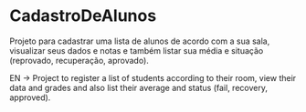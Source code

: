 # CadastroDeAlunos
Projeto para cadastrar uma lista de alunos de acordo com a sua sala, visualizar seus dados e notas e também listar sua média e situação (reprovado, recuperação, aprovado).

EN -> Project to register a list of students according to their room, view their data and grades and also list their average and status (fail, recovery, approved).
